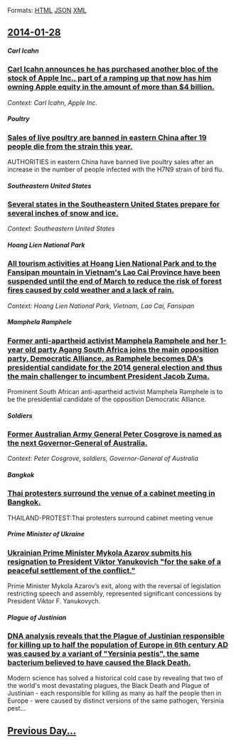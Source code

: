 
Formats: [HTML](2014/01/28/index.html)  [JSON](2014/01/28/index.json)  [XML](2014/01/28/index.xml)  

## [2014-01-28](/news/2014/01/28/index.md)

##### Carl Icahn
### [Carl Icahn announces he has purchased another bloc of the stock of Apple Inc., part of a ramping up that now has him owning Apple equity in the amount of more than $4 billion. ](/news/2014/01/28/carl-icahn-announces-he-has-purchased-another-bloc-of-the-stock-of-apple-inc-part-of-a-ramping-up-that-now-has-him-owning-apple-equity-in.md)
_Context: Carl Icahn, Apple Inc._

##### Poultry
### [Sales of live poultry are banned in eastern China after 19 people die from the strain this year. ](/news/2014/01/28/sales-of-live-poultry-are-banned-in-eastern-china-after-19-people-die-from-the-strain-this-year.md)
AUTHORITIES in eastern China have banned live poultry sales after an increase in the number of people infected with the H7N9 strain of bird flu.

##### Southeastern United States
### [Several states in the Southeastern United States prepare for several inches of snow and ice. ](/news/2014/01/28/several-states-in-the-southeastern-united-states-prepare-for-several-inches-of-snow-and-ice.md)
_Context: Southeastern United States_

##### Hoang Lien National Park
### [All tourism activities at Hoang Lien National Park and to the Fansipan mountain in Vietnam's Lao Cai Province have been suspended until the end of March to reduce the risk of forest fires caused by cold weather and a lack of rain. ](/news/2014/01/28/all-tourism-activities-at-hoa-ng-liaan-national-park-and-to-the-fansipan-mountain-in-vietnam-s-la-o-cai-province-have-been-suspended-until-t.md)
_Context: Hoang Lien National Park, Vietnam, Lao Cai, Fansipan_

##### Mamphela Ramphele
### [Former anti-apartheid activist Mamphela Ramphele and her 1-year old party Agang South Africa joins the main opposition party, Democratic Alliance, as Ramphele becomes DA's presidential candidate for the 2014 general election and thus the main challenger to incumbent President Jacob Zuma. ](/news/2014/01/28/former-anti-apartheid-activist-mamphela-ramphele-and-her-1-year-old-party-agang-south-africa-joins-the-main-opposition-party-democratic-all.md)
Prominent South African anti-apartheid activist Mamphela Ramphele is to be the presidential candidate of the opposition Democratic Alliance.

##### Soldiers
### [Former Australian Army General Peter Cosgrove is named as the next Governor-General of Australia. ](/news/2014/01/28/former-australian-army-general-peter-cosgrove-is-named-as-the-next-governor-general-of-australia.md)
_Context: Peter Cosgrove, soldiers, Governor-General of Australia_

##### Bangkok
### [Thai protesters surround the venue of a cabinet meeting in Bangkok. ](/news/2014/01/28/thai-protesters-surround-the-venue-of-a-cabinet-meeting-in-bangkok.md)
THAILAND-PROTEST:Thai protesters surround cabinet meeting venue

##### Prime Minister of Ukraine
### [Ukrainian Prime Minister Mykola Azarov submits his resignation to President Viktor Yanukovich "for the sake of a peaceful settlement of the conflict." ](/news/2014/01/28/ukrainian-prime-minister-mykola-azarov-submits-his-resignation-to-president-viktor-yanukovich-for-the-sake-of-a-peaceful-settlement-of-the.md)
Prime Minister Mykola Azarov&#8217;s exit, along with the reversal of legislation restricting speech and assembly, represented significant concessions by President Viktor F. Yanukovych.

##### Plague of Justinian
### [DNA analysis reveals that the Plague of Justinian responsible for killing up to half the population of Europe in 6th century AD was caused by a variant of "Yersinia pestis", the same bacterium believed to have caused the Black Death. ](/news/2014/01/28/dna-analysis-reveals-that-the-plague-of-justinian-responsible-for-killing-up-to-half-the-population-of-europe-in-6th-century-ad-was-caused-b.md)
Modern science has solved a historical cold case by revealing that two of the world&#039;s most devastating plagues, the Black Death and Plague of Justinian - each responsible for killing as many as half the people then in Europe - were caused by distinct versions of the same pathogen, Yersinia pest...

## [Previous Day...](/news/2014/01/27/index.md)

